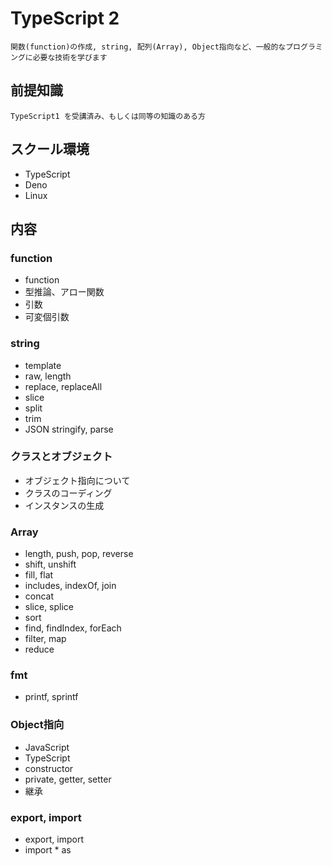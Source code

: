 # TypeScript 2

    関数(function)の作成, string, 配列(Array), Object指向など、一般的なプログラミングに必要な技術を学びます

## 前提知識

    TypeScript1 を受講済み、もしくは同等の知識のある方

## スクール環境

- TypeScript
- Deno
- Linux

## 内容

### function

- function
- 型推論、アロー関数
- 引数
- 可変個引数

### string

- template
- raw, length
- replace, replaceAll
- slice
- split
- trim
- JSON stringify, parse

### クラスとオブジェクト

- オブジェクト指向について
- クラスのコーディング
- インスタンスの生成

### Array

- length, push, pop, reverse
- shift, unshift
- fill, flat
- includes, indexOf, join
- concat
- slice, splice
- sort
- find, findIndex, forEach
- filter, map
- reduce

### fmt

- printf, sprintf

### Object指向

- JavaScript
- TypeScript
- constructor
- private, getter, setter
- 継承

### export, import

- export, import
- import * as

